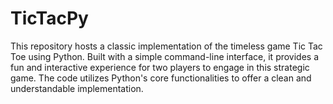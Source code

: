 # TicTacPy
This repository hosts a classic implementation of the timeless game Tic Tac Toe using Python. Built with a simple command-line interface, it provides a fun and interactive experience for two players to engage in this strategic game. The code utilizes Python's core functionalities to offer a clean and understandable implementation.
